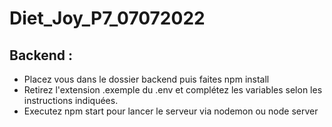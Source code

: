 # Diet_Joy_P7_07072022
## Backend  :
- Placez vous dans le dossier backend puis faites npm install
- Retirez l'extension .exemple du .env et complétez les variables selon les instructions indiquées. 
- Executez npm start pour lancer le serveur via nodemon ou node server